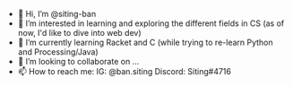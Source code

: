 - 👋 Hi, I’m @siting-ban
- 👀 I’m interested in learning and exploring the different fields in CS (as of now, I'd like to dive into web dev)
- 🌱 I’m currently learning Racket and C (while trying to re-learn Python and Processing/Java)
- 💞️ I’m looking to collaborate on ...
- 📫 How to reach me:
      IG: @ban.siting
      Discord: Siting#4716

<!---
siting-ban/siting-ban is a ✨ special ✨ repository because its `README.md` (this file) appears on your GitHub profile.
You can click the Preview link to take a look at your changes.
--->
